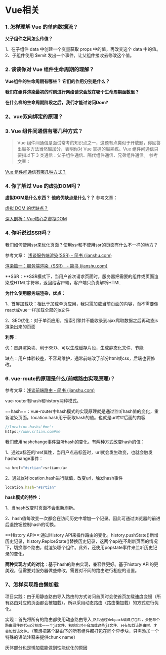 # Vue相关
### 1. 怎样理解 Vue 的单向数据流？
**父子组件之间怎么传值？**

1、在子组件 data 中创建一个变量获取 props 中的值，再改变这个 data 中的值。
2、子组件使用 $emit 发出一个事件，让父组件接收去修改这个值。


### 2. 谈谈你对 Vue 组件生命周期的理解？

**Vue组件的生命周期有哪些？ 它们的作用分别是什么？**

**我们在组件渲染最初的时刻进行网络请求会放在哪个生命周期函数里？**

**在什么样的生命周期阶段之后，我们才能过访问Dom?**

### 2、vue双向绑定的原理？



### 3. Vue 组件间通信有哪几种方式？

> Vue 组件间通信是面试常考的知识点之一，这题有点类似于开放题，你回答出越多方法当然越加分，表明你对 Vue 掌握的越熟练。Vue 组件间通信只要指以下 3 类通信：父子组件通信、隔代组件通信、兄弟组件通信。
参考文章： 

[Vue 组件间通信有哪几种方式？](https://juejin.cn/post/6844903918753808398#heading-15)

### 4. 你了解过 Vue 的虚拟DOM吗？
**虚拟DOM是什么东西？**
**他的优缺点是什么？？**
参考文章： 

[虚拟 DOM 的优缺点？](https://juejin.cn/post/6844903918753808398#heading-25) 

[深入剖析：Vue核心之虚拟DOM](https://juejin.cn/post/6844903895467032589)

### 4. 你听说过SSR吗？

我们如何使用ssr来优化页面？使用ssr和不使用ssr的页面有什么不一样的地方？

参考文章： [浅谈服务端渲染(SSR) - 简书 (jianshu.com)](https://www.jianshu.com/p/10b6074d772c)

[渲染篇一：服务端渲染（SSR） - 简书 (jianshu.com)](https://www.jianshu.com/p/b8cfa496b7ec)

**SSR：**SSR模式下，当用户首次请求页面时，服务器把需要的组件或页面渲染成HTML字符串，返回给客户端，客户端只负责解析HTML

**为什么使用服务端渲染，优点：**

1、首屏加载块：相比于加载单页应用，我只需加载当前页面的内容，而不需要像react或vue一样加载全部的js文件

2、SEO优化：对于单页应用，搜索引擎并不能收录到ajax爬取数据之后再动态js渲染出来的页面

**利弊**：

优：首屏渲染块、利于SEO、可以生成缓存片段，生成静态化文件、节能

缺点：用户体验较差，不容易维护，通常前端改了部分html或css，后端也要修改。

### 6. vue-route的原理是什么(前端路由实现原理)？

参考文章：[浅谈前端路由 - 简书 (jianshu.com)](https://www.jianshu.com/p/d2aa8fb951e4)

vue-router有hash和history两种模式。

==hash==：vue-router中hash模式的实现原理就是通过监听hash值的变化，重新渲染页面。location.hash用于获取hash的值。也就是url中#后面的内容

```js
//location.hash='#me':
https://www.srtian.com#me
```

我们使用hashchange事件监听hash的变化。有两种方式改变hash的值：

1、通过a标签的href属性，当用户点击标签时，url就会发生改变，也就会触发hashchange事件：

```js
<a href="#srtian">srtian</a>
```

2、通过js对location.hash进行赋值，改变url，触发hash事件

```js
location.hash="#srtian"
```

**hash模式的特性：**

1、当hash改变时页面不会重新刷新。

2、hash值每改变一次都会在访问历史中增加一个记录。因此可通过浏览器的前进后退按钮控制hash的切换。

==History API==:通过History API来操作路由的变化。history.pushState()新增历史记录，history.ReplceState()替换历史记录，这两个api在不刷新页面的情况下，切换哪个路由，就渲染哪个组件。此外，还使用popstate事件来监听历史记录的变化。

**两种实现方式的对比**：基于hash的路由实现，兼容性更好。基于history API的更美观，但需要对服务器做些修改，需要对不同的路由进行相应的设置。



### 7、怎样实现路由懒加载

项目实践：由于用静态路由导入路由的方式访问首页时会使首页加载速度变慢（所有路由对应的页面都会被加载）。所以采用动态路由（路由懒加载）的方式进行优化。

实现：首先将所有的路由都使用动态路由导入,`然后通过Webpack编译打包后，会把每个路由组件的代码分割成一一个js文件，初始化时不会加载这些js文件，只有加载该路由时，才会加载该文件`。（若想把某个路由下的所有组件都打包在同个异步块，只需添加一个特殊的语法注释来提供chunk name）

灰体部分也是懒加载能做到性能优化的原因